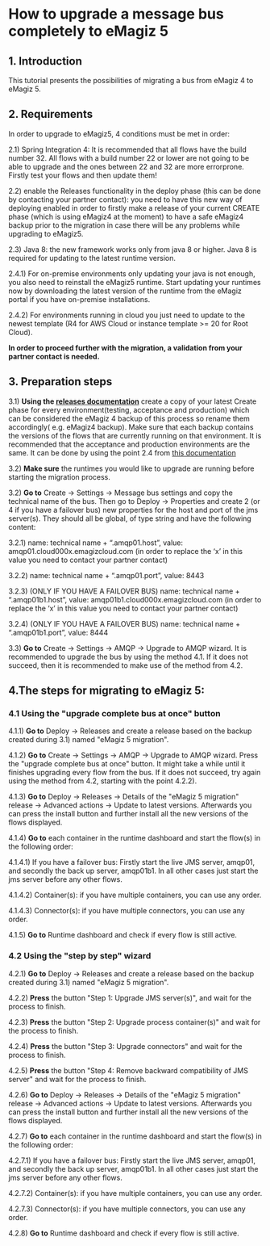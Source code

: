 # How to upgrade a message bus completely to eMagiz 5 

## 1. Introduction

This tutorial presents the possibilities of migrating a bus from eMagiz 4 to eMagiz 5.


## 2. Requirements

In order to upgrade to eMagiz5, 4 conditions must be met in order:

2.1) Spring Integration 4: It is recommended that all flows have the build number 32. All flows with a build number 22 or lower are not going to be able to upgrade and the ones between 22 and 32 are more errorprone. Firstly test your flows and then update them!

2.2) enable the Releases functionality in the deploy phase (this can be done by contacting your partner contact): you need to have this new way of deploying enabled in order to firstly make a release of your current CREATE phase (which is using eMagiz4  at the moment) to have a safe eMagiz4 backup prior to the migration in case there will be any problems while upgrading to eMagiz5.

2.3) Java 8: the new framework works only from java 8 or higher. Java 8 is required for updating to the latest runtime version.

2.4.1) For on-premise environments only updating your java is not enough, you also need to reinstall the eMagiz5 runtime. Start updating your runtimes now by downloading the latest version of the runtime from the eMagiz portal if you have on-premise installations. 

2.4.2) For environments running in cloud you just need to update to the newest template (R4 for AWS Cloud or instance template >= 20 for Root Cloud).

  **In order to proceed further with the migration, a validation from your partner contact is needed.**
 

## 3. Preparation steps 

3.1) **Using the [releases documentation](https://github.com/emagiz/emdocs/blob/master/howto/deploy-releases.md)** create a copy of your latest Create phase for every environment(testing, acceptance and production) which can be considered the eMagiz 4 backup of this process so rename them accordingly( e.g. eMagiz4 backup). Make sure that each backup contains the versions of the flows that are currently running on that environment. It is recommended that the acceptance and production environments are the same. It can be done by using the point 2.4 from  [this documentation](https://github.com/emagiz/emdocs/blob/master/howto/deploy-releases.md)

3.2) **Make sure** the runtimes you would like to upgrade are running before starting the migration process.

3.2) **Go to** Create -> Settings -> Message bus settings and copy the technical name of the bus. Then go to Deploy -> Properties and create 2 (or 4 if you have a failover bus) new properties for the host and port of the jms server(s). They should all be global, of type string and have the following content:

3.2.1) name: technical name + “.amqp01.host”, value: amqp01.cloud000x.emagizcloud.com (in order to replace the ‘x’ in this value you need to contact your partner contact)

3.2.2) name: technical name + “.amqp01.port”, value: 8443
 
3.2.3) (ONLY IF YOU HAVE A FAILOVER BUS) name: technical name + “.amqp01b1.host”, value: amqp01b1.cloud000x.emagizcloud.com (in order to replace the ‘x’ in this value you need to contact your partner contact)

3.2.4) (ONLY IF YOU HAVE A FAILOVER BUS) name: technical name + “.amqp01b1.port”, value: 8444

3.3) **Go to** Create -> Settings -> AMQP -> Upgrade to AMQP wizard. It is recommended to upgrade the bus by using the method 4.1. If it does not succeed, then it is recommended to make use of the method from 4.2.


## 4.The steps for migrating to eMagiz 5: 

<!--- Before choosing one of the two ways of approaching this migration you should take into consideration the following aspects: 
- available time for completing the migration process
- size of the bus
- failover or normal 
- type of deploying premises: local, cloud slot or both
- affordable down time of the bus (ask your partner contact for the estimated value)
--->


### 4.1 Using the "upgrade complete bus at once" button

4.1.1) **Go to** Deploy -> Releases and create a release based on the backup created during 3.1) named "eMagiz 5 migration".

4.1.2)  **Go to** Create -> Settings -> AMQP -> Upgrade to AMQP wizard. Press the "upgrade complete bus at once" button. It might take a while until it finishes upgrading every flow from the bus.  If it does not succeed, try again using the method from 4.2, starting with the point 4.2.2).

4.1.3) **Go to** Deploy -> Releases -> Details of the "eMagiz 5 migration" release -> Advanced actions -> Update to latest versions. Afterwards you can press the install button and further install all the new versions of the flows displayed.

4.1.4) **Go to** each container in the runtime dashboard and start the flow(s) in the following order:

4.1.4.1) If you have a failover bus: Firstly start the live JMS server, amqp01, and secondly the back up server, amqp01b1. In all other cases just start the jms server before any other flows.

4.1.4.2) Container(s): if you have multiple containers, you can use any order.

4.1.4.3) Connector(s): if you have multiple connectors, you can use any order.

4.1.5) **Go to** Runtime dashboard and check if every flow is still active.


### 4.2 Using the "step by step" wizard 

4.2.1) **Go to** Deploy -> Releases and create a release based on the backup created during 3.1) named "eMagiz 5 migration".

4.2.2) **Press** the button "Step 1: Upgrade JMS server(s)", and wait for the process to finish.

4.2.3) **Press** the button "Step 2: Upgrade process container(s)" and wait for the process to finish.

4.2.4) **Press** the button "Step 3: Upgrade connectors" and wait for the process to finish.

4.2.5) **Press** the button "Step 4: Remove backward compatibility of JMS server" and wait for the process to finish.

4.2.6) **Go to** Deploy -> Releases -> Details of the "eMagiz 5 migration" release -> Advanced actions -> Update to latest versions. Afterwards you can press the install button and further install all the new versions of the flows displayed.

4.2.7) **Go to** each container in the runtime dashboard and start the flow(s) in the following order:

4.2.7.1) If you have a failover bus: Firstly start the live JMS server, amqp01, and secondly the back up server, amqp01b1. In all other cases just start the jms server before any other flows.

4.2.7.2) Container(s): if you have multiple containers, you can use any order.

4.2.7.3) Connector(s): if you have multiple connectors, you can use any order.

4.2.8) **Go to** Runtime dashboard and check if every flow is still active.
